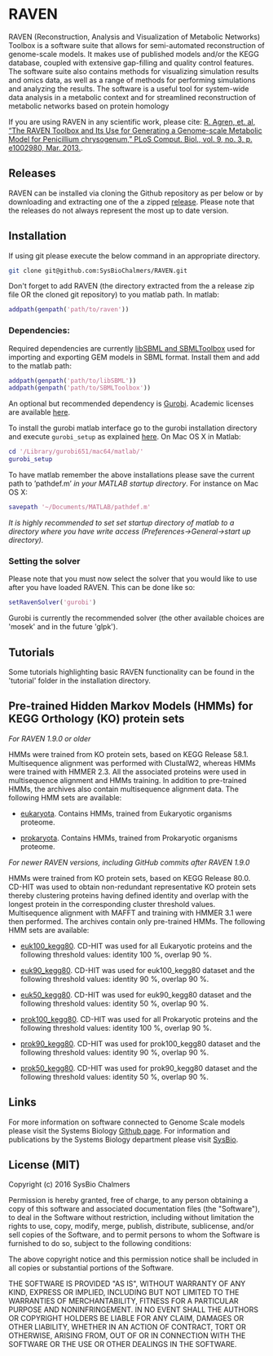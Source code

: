 # RAVEN
RAVEN (Reconstruction, Analysis and Visualization of Metabolic Networks) Toolbox is a software suite that allows for semi-automated reconstruction of genome-scale models. It makes use of published models and/or the KEGG database, coupled with extensive gap-filling and quality control features. The software suite also contains methods for visualizing simulation results and omics data, as well as a range of methods for performing simulations and analyzing the results. The software is a useful tool for system-wide data analysis in a metabolic context and for streamlined reconstruction of metabolic networks based on protein homology

If you are using RAVEN in any scientific work, please cite: [R. Agren, et. al, “The RAVEN Toolbox and Its Use for Generating a Genome-scale Metabolic Model for Penicillium chrysogenum,” PLoS Comput. Biol., vol. 9, no. 3, p. e1002980, Mar. 2013.](http://journals.plos.org/ploscompbiol/article?id=10.1371/journal.pcbi.1002980).

## Releases
RAVEN can be installed via cloning the Github repository as per below or by downloading and extracting one of the a zipped [release](https://github.com/SysBioChalmers/RAVEN/releases). Please note that the releases do not always represent the most up to date version.

## Installation
If using git please execute the below command in an appropriate directory.

```bash
git clone git@github.com:SysBioChalmers/RAVEN.git
```

Don't forget to add RAVEN (the directory extracted from the a release zip file OR the cloned git repository) to you matlab path. In matlab:

```matlab
addpath(genpath('path/to/raven'))
```

### Dependencies:
Required dependencies are currently [libSBML and SBMLToolbox](http://sbml.org/Downloads) used for importing and exporting GEM models in SBML format. Install them and add to the matlab path:

```matlab
addpath(genpath('path/to/libSBML'))
addpath(genpath('path/to/SBMLToolbox'))
```

An optional but recommended dependency is [Gurobi](http://www.gurobi.com/downloads/gurobi-optimizer). Academic licenses are available [here](https://user.gurobi.com/download/licenses/free-academic).

To install the gurobi matlab interface go to the gurobi installation directory and execute `gurobi_setup` as explained [here](https://www.gurobi.com/documentation/6.5/refman/matlab_setting_up_the_guro.html). On Mac OS X in Matlab:

```matlab
cd '/Library/gurobi651/mac64/matlab/'
gurobi_setup
```

To have matlab remember the above installations please save the current path to ’pathdef.m’ *in your MATLAB startup directory*. For instance on Mac OS X:

```matlab
savepath '~/Documents/MATLAB/pathdef.m'
```

*It is highly recommended to set set startup directory of matlab to a directory where you have write access (Preferences->General->start up directory).*

### Setting the solver
Please note that you must now select the solver that you would like to use after you have loaded RAVEN. This can be done like so:

```matlab
setRavenSolver('gurobi')
```

Gurobi is currently the recommended solver (the other available choices are 'mosek' and in the future 'glpk').

## Tutorials
Some tutorials highlighting basic RAVEN functionality can be found in the 'tutorial' folder in the installation directory.

## Pre-trained Hidden Markov Models (HMMs) for KEGG Orthology (KO) protein sets
_For RAVEN 1.9.0 or older_

HMMs were trained from KO protein sets, based on KEGG Release 58.1. Multisequence alignment was performed with ClustalW2, whereas HMMs were trained with HMMER 2.3. All the associated proteins were used in multisequence alignment and HMMs training. In addition to pre-trained HMMs, the archives also contain multisequence alignment data. The following HMM sets are available:

- [eukaryota](http://biomet-toolbox.org/tools/downloadable/files/eukaryota.zip). Contains HMMs, trained from Eukaryotic organisms proteome.

- [prokaryota](http://biomet-toolbox.org/tools/downloadable/files/prokaryota.zip). Contains HMMs, trained from Prokaryotic organisms proteome.

 
_For newer RAVEN versions, including GitHub commits after RAVEN 1.9.0_

HMMs were trained from KO protein sets, based on KEGG Release 80.0. CD-HIT was used to obtain non-redundant representative KO protein sets thereby clustering proteins having defined identity and overlap with the longest protein in the corresponding cluster threshold values. Multisequence alignment with MAFFT and training with HMMER 3.1 were then performed. The archives contain only pre-trained HMMs. The following HMM sets are available:	
- [euk100_kegg80](http://biomet-toolbox.org/tools/downloadable/files/euk100_kegg80.zip). CD-HIT was used for all Eukaryotic proteins and the following threshold values: identity 100 %, overlap 90 %.

- [euk90_kegg80](http://biomet-toolbox.org/tools/downloadable/files/euk90_kegg80.zip). CD-HIT was used for euk100_kegg80 dataset and the following threshold values: identity 90 %, overlap 90 %.

- [euk50_kegg80](http://biomet-toolbox.org/tools/downloadable/files/euk50_kegg80.zip). CD-HIT was used for euk90_kegg80 dataset and the following threshold values: identity 50 %, overlap 90 %.

- [prok100_kegg80](http://biomet-toolbox.org/tools/downloadable/files/prok100_kegg80.zip). CD-HIT was used for all Prokaryotic proteins and the following threshold values: identity 100 %, overlap 90 %.

- [prok90_kegg80](http://biomet-toolbox.org/tools/downloadable/files/prok90_kegg80.zip). CD-HIT was used for prok100_kegg80 dataset and the following threshold values: identity 90 %, overlap 90 %.

- [prok50_kegg80](http://biomet-toolbox.org/tools/downloadable/files/prok50_kegg80.zip). CD-HIT was used for prok90_kegg80 dataset and the following threshold values: identity 50 %, overlap 90 %.

## Links
For more information on software connected to Genome Scale models please visit the Systems Biology [Github page](https://github.com/SysBioChalmers). For information and publications by the Systems Biology department please visit [SysBio](www.sysbio.se).

## License (MIT)
Copyright (c) 2016 SysBio Chalmers

Permission is hereby granted, free of charge, to any person obtaining a copy of this software and associated documentation files (the "Software"), to deal in the Software without restriction, including without limitation the rights to use, copy, modify, merge, publish, distribute, sublicense, and/or sell copies of the Software, and to permit persons to whom the Software is furnished to do so, subject to the following conditions:

The above copyright notice and this permission notice shall be included in all copies or substantial portions of the Software.

THE SOFTWARE IS PROVIDED "AS IS", WITHOUT WARRANTY OF ANY KIND, EXPRESS OR IMPLIED, INCLUDING BUT NOT LIMITED TO THE WARRANTIES OF MERCHANTABILITY, FITNESS FOR A PARTICULAR PURPOSE AND NONINFRINGEMENT. IN NO EVENT SHALL THE AUTHORS OR COPYRIGHT HOLDERS BE LIABLE FOR ANY CLAIM, DAMAGES OR OTHER LIABILITY, WHETHER IN AN ACTION OF CONTRACT, TORT OR OTHERWISE, ARISING FROM, OUT OF OR IN CONNECTION WITH THE SOFTWARE OR THE USE OR OTHER DEALINGS IN THE SOFTWARE.